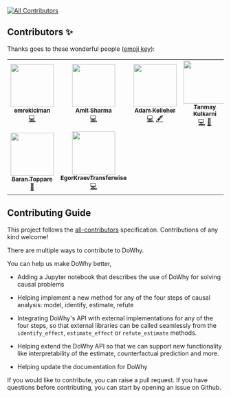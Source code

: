 
<!-- ALL-CONTRIBUTORS-BADGE:START - Do not remove or modify this section -->
[![All Contributors](https://img.shields.io/badge/all_contributors-9-orange.svg?style=flat-square)](#contributors-)
<!-- ALL-CONTRIBUTORS-BADGE:END -->

## Contributors ✨

Thanks goes to these wonderful people ([emoji key](https://allcontributors.org/docs/en/emoji-key)):

<!-- ALL-CONTRIBUTORS-LIST:START - Do not remove or modify this section -->
<!-- prettier-ignore-start -->
<!-- markdownlint-disable -->
<table>
  <tr>
    <td align="center"><a href="https://github.com/emrekiciman"><img src="https://avatars3.githubusercontent.com/u/5982160?v=4?s=100" width="100px;" alt=""/><br /><sub><b>emrekiciman</b></sub></a><br /><a href="https://github.com/microsoft/dowhy/commits?author=emrekiciman" title="Code">💻</a></td>
    <td align="center"><a href="https://github.com/amit-sharma"><img src="https://avatars3.githubusercontent.com/u/1775381?v=4?s=100" width="100px;" alt=""/><br /><sub><b>Amit Sharma</b></sub></a><br /><a href="https://github.com/microsoft/dowhy/commits?author=amit-sharma" title="Code">💻</a></td>
    <td align="center"><a href="http://adamkelleher.com"><img src="https://avatars0.githubusercontent.com/u/1762368?v=4?s=100" width="100px;" alt=""/><br /><sub><b>Adam Kelleher</b></sub></a><br /><a href="https://github.com/microsoft/dowhy/commits?author=akelleh" title="Code">💻</a> <a href="#content-akelleh" title="Content">🖋</a></td>
    <td align="center"><a href="https://github.com/Tanmay-Kulkarni101"><img src="https://avatars3.githubusercontent.com/u/17275495?v=4?s=100" width="100px;" alt=""/><br /><sub><b>Tanmay Kulkarni</b></sub></a><br /><a href="https://github.com/microsoft/dowhy/commits?author=Tanmay-Kulkarni101" title="Code">💻</a> <a href="https://github.com/microsoft/dowhy/commits?author=Tanmay-Kulkarni101" title="Documentation">📖</a></td>
    <td align="center"><a href="https://github.com/vojavocni"><img src="https://avatars.githubusercontent.com/u/40206443?v=4?s=100" width="100px;" alt=""/><br /><sub><b>Aleksandar Jovanovic</b></sub></a><br /><a href="https://github.com/microsoft/dowhy/commits?author=vojavocni" title="Code">💻</a></td>
    <td align="center"><a href="https://github.com/n8sty"><img src="https://avatars.githubusercontent.com/u/2964996?v=4?s=100" width="100px;" alt=""/><br /><sub><b>nate giraldi</b></sub></a><br /><a href="https://github.com/microsoft/dowhy/commits?author=n8sty" title="Documentation">📖</a> <a href="https://github.com/microsoft/dowhy/commits?author=n8sty" title="Code">💻</a></td>
    <td align="center"><a href="https://github.com/yaakx"><img src="https://avatars.githubusercontent.com/u/54352800?v=4?s=100" width="100px;" alt=""/><br /><sub><b>Julen Corral</b></sub></a><br /><a href="https://github.com/microsoft/dowhy/commits?author=yaakx" title="Code">💻</a></td>
  </tr>
  <tr>
    <td align="center"><a href="http://toppare.github.io/"><img src="https://avatars.githubusercontent.com/u/6221127?v=4?s=100" width="100px;" alt=""/><br /><sub><b>Baran Toppare</b></sub></a><br /><a href="https://github.com/microsoft/dowhy/commits?author=toppare" title="Documentation">📖</a></td>
    <td align="center"><a href="https://github.com/EgorKraevTransferwise"><img src="https://avatars.githubusercontent.com/u/62890791?v=4?s=100" width="100px;" alt=""/><br /><sub><b>EgorKraevTransferwise</b></sub></a><br /><a href="https://github.com/microsoft/dowhy/commits?author=EgorKraevTransferwise" title="Code">💻</a></td>
  </tr>
</table>

<!-- markdownlint-restore -->
<!-- prettier-ignore-end -->

<!-- ALL-CONTRIBUTORS-LIST:END -->

## Contributing Guide

This project follows the [all-contributors](https://github.com/all-contributors/all-contributors) specification. Contributions of any kind welcome!

There are multiple ways to contribute to DoWhy. 

You can help us make DoWhy better, 
* Adding a Jupyter notebook that describes the use of DoWhy for solving causal
problems

* Helping implement a new method for any of the four steps of causal analysis:
  model, identify, estimate, refute

* Integrating DoWhy's API with external implementations for any of the four steps, so that external libraries can be called seamlessly from the `identify_effect`, `estimate_effect` or `refute_estimate` methods.
 
* Helping extend the DoWhy API so that we can support new functionality like interpretability of the estimate, counterfactual prediction and more. 

* Helping update the documentation for DoWhy

If you would like to contribute, you can raise a pull request. If you have
questions before contributing, you can start by opening an issue on Github. 
